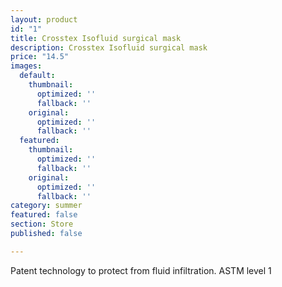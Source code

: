 ```yaml
---
layout: product
id: "1"
title: Crosstex Isofluid surgical mask
description: Crosstex Isofluid surgical mask
price: "14.5"
images:
  default:
    thumbnail:
      optimized: ''
      fallback: ''
    original:
      optimized: ''
      fallback: ''
  featured:
    thumbnail:
      optimized: ''
      fallback: ''
    original:
      optimized: ''
      fallback: ''
category: summer
featured: false
section: Store
published: false

---
```

Patent technology to protect from fluid infiltration. ASTM level 1